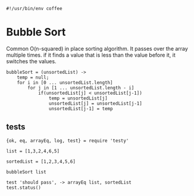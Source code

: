     #!/usr/bin/env coffee
# Bubble Sort
Common O(n-squared) in place sorting algorithm.  It passes over the array multiple times.   if it finds a value that is less than the value before it, it switches the values.

    bubbleSort = (unsortedList) ->
        temp = null;
        for i in [0 ... unsortedList.length]
            for j in [1 ... unsortedList.length - i]
                if(unsortedList[j] < unsortedList[j-1])
                    temp = unsortedList[j]
                    unsortedList[j] = unsortedList[j-1]
                    unsortedList[j-1] = temp
## tests
                
    {ok, eq, arrayEq, log, test} = require 'testy'

    list = [1,3,2,4,6,5]

    sortedList = [1,2,3,4,5,6]

    bubbleSort list

    test 'should pass', -> arrayEq list, sortedList
    test.status()

